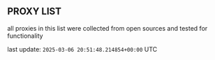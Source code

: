 ## PROXY LIST

all proxies in this list were collected from open sources and tested for functionality

last update: `2025-03-06 20:51:48.214854+00:00` UTC